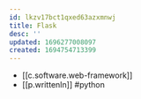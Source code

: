 ```yaml
---
id: lkzv17bct1qxed63azxmnwj
title: Flask
desc: ''
updated: 1696277008097
created: 1694754713399
---
```


- [[c.software.web-framework]]
- [[p.writtenIn]] #python